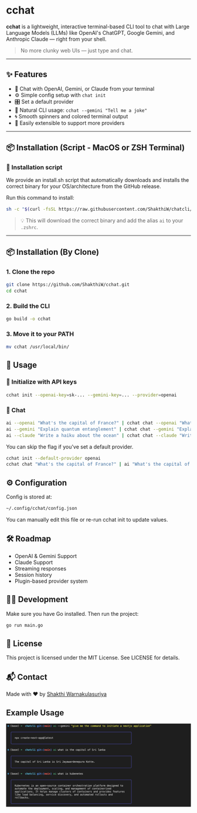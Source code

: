 # cchat

**cchat** is a lightweight, interactive terminal-based CLI tool to chat with Large Language Models (LLMs) like OpenAI's ChatGPT, Google Gemini, and Anthropic Claude — right from your shell.

> No more clunky web UIs — just type and chat.

---

## ✨ Features

- 🧠 Chat with OpenAI, Gemini, or Claude from your terminal
- ⚙️ Simple config setup with `chat init`
- 🎛️ Set a default provider
- 💬 Natural CLI usage: `cchat --gemini "Tell me a joke"`
- 🌀 Smooth spinners and colored terminal output
- 🧩 Easily extensible to support more providers

---

## 📦 Installation (Script - MacOS or ZSH Terminal)

### 🚀 Installation script

We provide an install.sh script that automatically downloads and installs the correct binary for your OS/architecture from the GitHub release.

Run this command to install:

```sh
sh -c "$(curl -fsSL https://raw.githubusercontent.com/ShakthiW/chatcli/main/zsh-plugin/cchat.plugin.zsh)"
```

> 💡 This will download the correct binary and add the alias `ai` to your `.zshrc`.

---

## 📦 Installation (By Clone)

### 1. Clone the repo

```bash
git clone https://github.com/ShakthiW/cchat.git
cd cchat
```

### 2. Build the CLI

```bash
go build -o cchat
```

### 3. Move it to your PATH

```bash
mv cchat /usr/local/bin/
```

## 🧪 Usage

### 🔧 Initialize with API keys

```bash
cchat init --openai-key=sk-... --gemini-key=... --provider=openai
```

### 💬 Chat

```bash
ai --openai "What's the capital of France?" | cchat chat --openai "What's the capital of France?"
ai --gemini "Explain quantum entanglement" | cchat chat --gemini "Explain quantum entanglement"
ai --claude "Write a haiku about the ocean" | cchat chat --claude "Write a haiku about the ocean"
```

You can skip the flag if you've set a default provider.

```bash
cchat init --default-provider openai
cchat chat "What's the capital of France?" | ai "What's the capital of France?"
```

## ⚙️ Configuration

Config is stored at:

```bash
~/.config/cchat/config.json
```

You can manually edit this file or re-run cchat init to update values.

## 🛠️ Roadmap

- OpenAI & Gemini Support
- Claude Support
- Streaming responses
- Session history
- Plugin-based provider system

## 🧑‍💻 Development

Make sure you have Go installed. Then run the project:

```bash
go run main.go
```

## 🪪 License

This project is licensed under the MIT License. See LICENSE for details.

## 📬 Contact

Made with ❤️ by [Shakthi Warnakulasuriya](https://github.com/ShakthiW)

## Example Usage

![Screenshot](public/ss.png)
